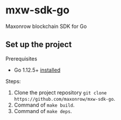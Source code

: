 # mxw-sdk-go
Maxonrow blockchain SDK for Go

## Set up the project
Prerequisites
* Go 1.12.5+ [installed](https://github.com/golang/go) 


Steps:
1. Clone the project repository `git clone https://github.com/maxonrow/mxw-sdk-go`.
2. Command of `make build`.
3. Command of `make deps`.
